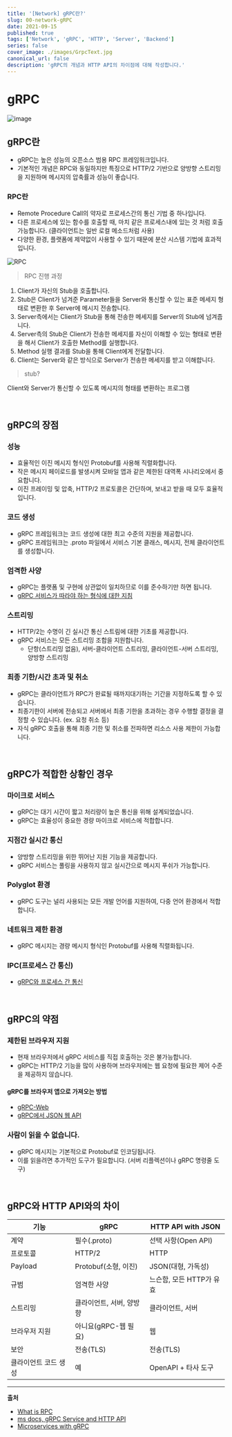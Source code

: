 ```yaml
---
title: '[Network] gRPC란?'
slug: 00-network-gRPC
date: 2021-09-15
published: true
tags: ['Network', 'gRPC', 'HTTP', 'Server', 'Backend']
series: false
cover_image: ./images/GrpcText.jpg
canonical_url: false
description: 'gRPC의 개념과 HTTP API의 차이점에 대해 작성합니다.'
---
```


# gRPC

![image](https://user-images.githubusercontent.com/42582516/133439409-25e1eb69-4d77-4428-abeb-bb20ad3ef5df.png)

## gRPC란

- gRPC는 높은 성능의 오픈소스 범용 RPC 프레임워크입니다.
- 기본적인 개념은 RPC와 동일하지만 특징으로 HTTP/2 기반으로 양방향 스트리밍을 지원하며 메시지의 압축률과 성능이 좋습니다.

### RPC란

- Remote Procedure Call의 약자로 프로세스간의 통신 기법 중 하나입니다.
- 다른 프로세스에 있는 함수를 호출할 때, 마치 같은 프로세스내에 있는 것 처럼 호출가능합니다. (클라이언트는 일반 로컬 메소드처럼 사용)
- 다양한 환경, 플랫폼에 제약없이 사용할 수 있기 때문에 분산 시스템 기법에 효과적입니다.

![RPC](https://user-images.githubusercontent.com/42582516/133439697-c1e7a3b7-733e-46ba-aa9b-098d580e286e.png)

> RPC 진행 과정

1. Client가 자신의 Stub을 호출합니다.
2. Stub은 Client가 넘겨준 Parameter들을 Server와 통신할 수 있는 표준 메세지 형태로 변환한 후 Server에 메시지 전송합니다.
3. Server측에서는 Client가 Stub을 통해 전송한 메세지를 Server의 Stub에 넘겨줍니다.
4. Server측의 Stub은 Client가 전송한 메세지를 자신이 이해할 수 있는 형태로 변환을 해서 Client가 호출한 Method를 실행합니다.
5. Method 실행 결과를 Stub을 통해 Client에게 전달합니다.
6. Client는 Server와 같은 방식으로 Server가 전송한 메세지를 받고 이해햡니다.

> stub?

Client와 Server가 통신할 수 있도록 메시지의 형태를 변환하는 프로그램

<br/>

## gRPC의 장점

### 성능

- 효율적인 이진 메시지 형식인 Protobuf를 사용해 직렬화합니다.
- 작은 메시지 페이로드를 발생시켜 모바일 앱과 같은 제한된 대역폭 시나리오에서 중요합니다.
- 이진 프레이밍 및 압축, HTTP/2 프로토콜은 간단하며, 보내고 받을 때 모두 효율적입니다.

### 코드 생성

- gRPC 프레임워크는 코드 생성에 대한 최고 수준의 지원을 제공합니다.
- gRPC 프레임워크는 .proto 파일에서 서비스 기본 클래스, 메시지, 전체 클라이언트를 생성합니다.

### 엄격한 사양

- gRPC는 플랫폼 및 구현에 상관없이 일치하므로 이를 준수하기만 하면 됩니다.
- [gRPC 서비스가 따라야 하는 형식에 대한 지침](https://github.com/grpc/grpc/blob/master/doc/PROTOCOL-HTTP2.md)

### 스트리밍

- HTTP/2는 수명이 긴 실시간 통신 스트림에 대한 기초를 제공합니다.
- gRPC 서비스는 모든 스트리밍 조합을 지원합니다.
  - 단항(스트리밍 없음), 서버-클라이언트 스트리밍, 클라이언트-서버 스트리밍, 양방향 스트리밍

### 최종 기한/시간 초과 및 취소

- gRPC는 클라이언트가 RPC가 완료될 때까지대기하는 기간을 지정하도록 할 수 있습니다.
- 최종기한이 서버에 전송되고 서버에서 최종 기한을 초과하는 경우 수행할 결정을 결정할 수 있습니다. (ex. 요청 취소 등)
- 자식 gRPC 호출을 통해 최종 기한 및 취소를 전파하면 리소스 사용 제한이 가능합니다.

<br/>

## gRPC가 적합한 상황인 경우

### 마이크로 서비스

- gRPC는 대기 시간이 짧고 처리량이 높은 통신을 위해 설계되었습니다.
- gRPC는 효율성이 중요한 경량 마이크로 서비스에 적합합니다.

### 지점간 실시간 통신

- 양방향 스트리밍을 위한 뛰어난 지원 기능을 제공합니다.
- gRPC 서비스는 풀링을 사용하지 않고 실시간으로 메시지 푸쉬가 가능합니다.

### Polyglot 환경

- gRPC 도구는 널리 사용되는 모든 개발 언어를 지원하여, 다중 언어 환경에서 적합합니다.

### 네트워크 제한 환경

- gRPC 메시지는 경량 메시지 형식인 Protobuf를 사용해 직렬화됩니다.

### IPC(프로세스 간 통신)

- [gRPC와 프로세스 간 통신](https://docs.microsoft.com/ko-kr/aspnet/core/grpc/interprocess?view=aspnetcore-5.0)

<br/>

## gRPC의 약점

### 제한된 브라우저 지원

- 현재 브라우저에서 gRPC 서비스를 직접 호출하는 것은 불가능합니다.
- gRPC는 HTTP/2 기능을 많이 사용하며 브라우저에는 웹 요청에 필요한 제어 수준을 제공하지 않습니다.

#### gRPC를 브라우저 앱으로 가져오는 방법

- [gRPC-Web](https://grpc.io/docs/platforms/web/basics/)
- [gRPC에서 JSON 웹 API](https://docs.microsoft.com/ko-kr/aspnet/core/grpc/httpapi?view=aspnetcore-5.0)

### 사람이 읽을 수 없습니다.

- gRPC 메시지는 기본적으로 Protobuf로 인코딩됩니다.
- 이를 읽을려면 추가적인 도구가 필요합니다. (서버 리플렉션이나 gRPC 명령줄 도구)

<br/>

## gRPC와 HTTP API와의 차이

| 기능                 | gRPC                     | HTTP API with JSON       |
| -------------------- | ------------------------ | ------------------------ |
| 계약                 | 필수(.proto)             | 선택 사항(Open API)      |
| 프로토콜             | HTTP/2                   | HTTP                     |
| Payload              | Protobuf(소형, 이진)     | JSON(대형, 가독성)       |
| 규범                 | 엄격한 사양              | 느슨함, 모든 HTTP가 유효 |
| 스트리밍             | 클라이언트, 서버, 양방향 | 클라이언트, 서버         |
| 브라우저 지원        | 아니요(gRPC-웹 필요)     | 웹                       |
| 보안                 | 전송(TLS)                | 전송(TLS)                |
| 클라이언트 코드 생성 | 예                       | OpenAPI + 타사 도구      |

---

**출처**

- [What is RPC](http://what-and-why-and-how.blogspot.com/2019/11/rpc-what-is-rpc-remote-procedure-call.html)
- [ms docs, gRPC Service and HTTP API](https://docs.microsoft.com/ko-kr/aspnet/core/grpc/comparison?view=aspnetcore-5.0)
- [Microservices with gRPC](https://medium.com/@goinhacker/microservices-with-grpc-d504133d191d)
